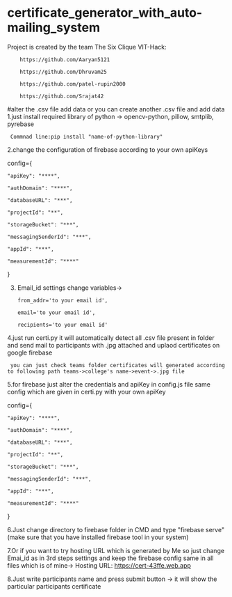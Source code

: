 # certificate_generator_with_auto-mailing_system

   Project is created by the team The Six Clique VIT-Hack:
   
        https://github.com/Aaryan5121
        
        https://github.com/Dhruvam25
        
        https://github.com/patel-rupin2000
        
        https://github.com/Srajat42
        
        
        
        
   

#alter the .csv file add data or you can create another .csv file and add data  
1.just install required library of python -> opencv-python, pillow, smtplib, pyrebase

     Commnad line:pip install "name-of-python-library"

2.change the configuration of firebase according to your own apiKeys

config={

    "apiKey": "****",
    
    "authDomain": "****",
    
    "databaseURL": "***",
    
    "projectId": "**",
    
    "storageBucket": "***",
    
    "messagingSenderId": "***",
    
    "appId": "***",
    
    "measurementId": "****"
}

3. Email_id settings change variables-> 

       from_addr='to your email id',

       email='to your email id',

       recipients='to your email id'


    
4.just run certi.py it will automatically detect all .csv file present in folder and send mail to participants with .jpg attached and uplaod certificates on google firebase

     you can just check teams folder certificates will generated according to following path teams->college's name->event->.jpg file

5.for firebase just alter the credentials and apiKey in config.js file same config which are given in certi.py with your own apiKey

config={

    "apiKey": "****",
    
    "authDomain": "****",
    
    "databaseURL": "***",
    
    "projectId": "**",
    
    "storageBucket": "***",
    
    "messagingSenderId": "***",
    
    "appId": "***",
    
    "measurementId": "****"
}

6.Just change directory to firebase folder in CMD and  type "firebase serve" (make sure that you have installed firebase tool in your system)

7.Or if you want to try hosting URL which is generated by Me so just change Emai_id as in 3rd steps settings and keep the firebase config same in  all files which is of mine-> Hosting URL:  https://cert-43ffe.web.app

8.Just write participants name and press submit button -> it will show the particular participants certificate
